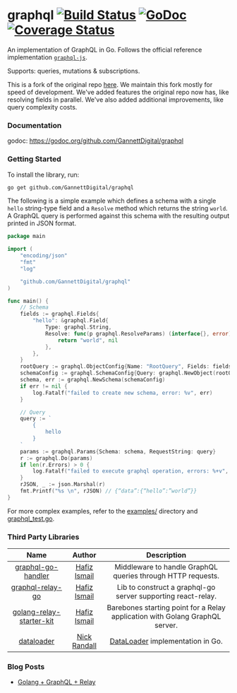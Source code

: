 # graphql [![Build Status](https://travis-ci.org/GannettDigital/graphql.svg?branch=master)](https://travis-ci.org/GannettDigital/graphql) [![GoDoc](https://godoc.org/github.com/GannettDigital/graphql?status.svg)](https://godoc.org/github.com/GannettDigital/graphql) [![Coverage Status](https://coveralls.io/repos/github/GannettDigital/graphql/badge.svg?branch=master)](https://coveralls.io/github/GannettDigital/graphql?branch=master)

An implementation of GraphQL in Go. Follows the official reference implementation [`graphql-js`](https://github.com/graphql/graphql-js).

Supports: queries, mutations & subscriptions.

This is a fork of the original repo [here](https://github.com/graphql-go/graphql). We maintain this fork mostly for speed of development. We've added features the original repo now has, like resolving fields in parallel. We've also added additional improvements, like query complexity costs.

### Documentation

godoc: https://godoc.org/github.com/GannettDigital/graphql

### Getting Started

To install the library, run:
```bash
go get github.com/GannettDigital/graphql
```

The following is a simple example which defines a schema with a single `hello` string-type field and a `Resolve` method which returns the string `world`. A GraphQL query is performed against this schema with the resulting output printed in JSON format.

```go
package main

import (
	"encoding/json"
	"fmt"
	"log"

	"github.com/GannettDigital/graphql"
)

func main() {
	// Schema
	fields := graphql.Fields{
		"hello": &graphql.Field{
			Type: graphql.String,
			Resolve: func(p graphql.ResolveParams) (interface{}, error) {
				return "world", nil
			},
		},
	}
	rootQuery := graphql.ObjectConfig{Name: "RootQuery", Fields: fields}
	schemaConfig := graphql.SchemaConfig{Query: graphql.NewObject(rootQuery)}
	schema, err := graphql.NewSchema(schemaConfig)
	if err != nil {
		log.Fatalf("failed to create new schema, error: %v", err)
	}

	// Query
	query := `
		{
			hello
		}
	`
	params := graphql.Params{Schema: schema, RequestString: query}
	r := graphql.Do(params)
	if len(r.Errors) > 0 {
		log.Fatalf("failed to execute graphql operation, errors: %+v", r.Errors)
	}
	rJSON, _ := json.Marshal(r)
	fmt.Printf("%s \n", rJSON) // {“data”:{“hello”:”world”}}
}
```
For more complex examples, refer to the [examples/](https://github.com/GannettDigital/graphql/tree/master/examples/) directory and [graphql_test.go](https://github.com/GannettDigital/graphql/blob/master/graphql_test.go).

### Third Party Libraries
| Name          | Author        | Description  |
|:-------------:|:-------------:|:------------:|
| [graphql-go-handler](https://github.com/graphql-go/graphql-go-handler) | [Hafiz Ismail](https://github.com/sogko) | Middleware to handle GraphQL queries through HTTP requests. |
| [graphql-relay-go](https://github.com/graphql-go/graphql-relay-go) | [Hafiz Ismail](https://github.com/sogko) | Lib to construct a graphql-go server supporting react-relay. |
| [golang-relay-starter-kit](https://github.com/sogko/golang-relay-starter-kit) | [Hafiz Ismail](https://github.com/sogko) | Barebones starting point for a Relay application with Golang GraphQL server. |
| [dataloader](https://github.com/nicksrandall/dataloader) | [Nick Randall](https://github.com/nicksrandall) | [DataLoader](https://github.com/facebook/dataloader) implementation in Go. |

### Blog Posts
- [Golang + GraphQL + Relay](http://wehavefaces.net/)

